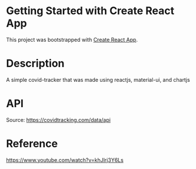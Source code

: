# Getting Started with Create React App

This project was bootstrapped with [Create React App](https://github.com/facebook/create-react-app).

# Description

A simple covid-tracker that was made using reactjs, material-ui, and chartjs 

# API

Source: https://covidtracking.com/data/api

# Reference

https://www.youtube.com/watch?v=khJlrj3Y6Ls
